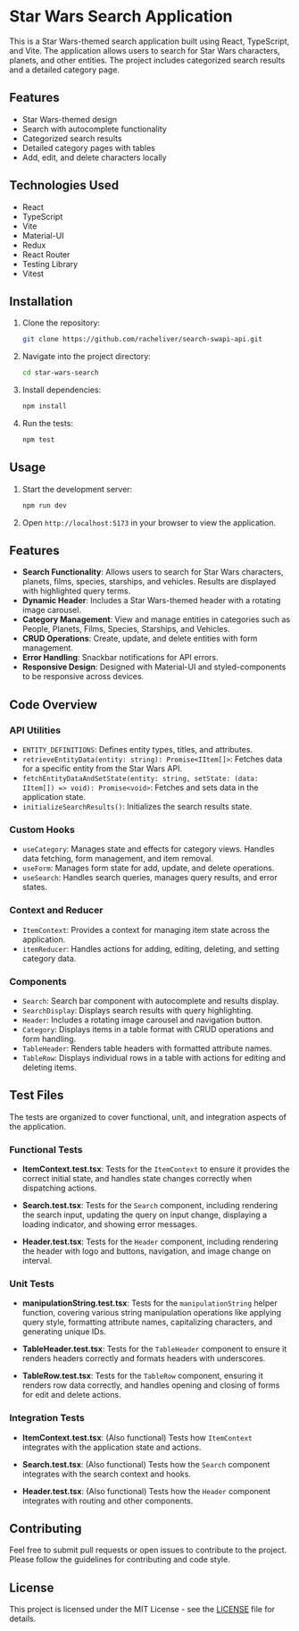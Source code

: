 # Star Wars Search Application

This is a Star Wars-themed search application built using React, TypeScript, and Vite. The application allows users to search for Star Wars characters, planets, and other entities. The project includes categorized search results and a detailed category page.

## Features

- Star Wars-themed design
- Search with autocomplete functionality
- Categorized search results
- Detailed category pages with tables
- Add, edit, and delete characters locally

## Technologies Used

- React
- TypeScript
- Vite
- Material-UI
- Redux
- React Router
- Testing Library
- Vitest

## Installation
1. Clone the repository:
    ```bash
    git clone https://github.com/racheliver/search-swapi-api.git
    ```
2. Navigate into the project directory:
    ```bash
    cd star-wars-search
    ```
3. Install dependencies:
    ```bash
    npm install
    ```
4. Run the tests:
    ```bash
    npm test
    ```

## Usage
1. Start the development server:
    ```bash
    npm run dev
    ```
2. Open `http://localhost:5173` in your browser to view the application.

## Features
- **Search Functionality**: Allows users to search for Star Wars characters, planets, films, species, starships, and vehicles. Results are displayed with highlighted query terms.
- **Dynamic Header**: Includes a Star Wars-themed header with a rotating image carousel.
- **Category Management**: View and manage entities in categories such as People, Planets, Films, Species, Starships, and Vehicles.
- **CRUD Operations**: Create, update, and delete entities with form management.
- **Error Handling**: Snackbar notifications for API errors.
- **Responsive Design**: Designed with Material-UI and styled-components to be responsive across devices.

## Code Overview

### API Utilities
- `ENTITY_DEFINITIONS`: Defines entity types, titles, and attributes.
- `retrieveEntityData(entity: string): Promise<IItem[]>`: Fetches data for a specific entity from the Star Wars API.
- `fetchEntityDataAndSetState(entity: string, setState: (data: IItem[]) => void): Promise<void>`: Fetches and sets data in the application state.
- `initializeSearchResults()`: Initializes the search results state.

### Custom Hooks
- `useCategory`: Manages state and effects for category views. Handles data fetching, form management, and item removal.
- `useForm`: Manages form state for add, update, and delete operations.
- `useSearch`: Handles search queries, manages query results, and error states.

### Context and Reducer
- `ItemContext`: Provides a context for managing item state across the application.
- `itemReducer`: Handles actions for adding, editing, deleting, and setting category data.

### Components
- `Search`: Search bar component with autocomplete and results display.
- `SearchDisplay`: Displays search results with query highlighting.
- `Header`: Includes a rotating image carousel and navigation button.
- `Category`: Displays items in a table format with CRUD operations and form handling.
- `TableHeader`: Renders table headers with formatted attribute names.
- `TableRow`: Displays individual rows in a table with actions for editing and deleting items.

## Test Files

The tests are organized to cover functional, unit, and integration aspects of the application.

### Functional Tests

- **ItemContext.test.tsx**: Tests for the `ItemContext` to ensure it provides the correct initial state, and handles state changes correctly when dispatching actions.

- **Search.test.tsx**: Tests for the `Search` component, including rendering the search input, updating the query on input change, displaying a loading indicator, and showing error messages.

- **Header.test.tsx**: Tests for the `Header` component, including rendering the header with logo and buttons, navigation, and image change on interval.

### Unit Tests

- **manipulationString.test.tsx**: Tests for the `manipulationString` helper function, covering various string manipulation operations like applying query style, formatting attribute names, capitalizing characters, and generating unique IDs.

- **TableHeader.test.tsx**: Tests for the `TableHeader` component to ensure it renders headers correctly and formats headers with underscores.

- **TableRow.test.tsx**: Tests for the `TableRow` component, ensuring it renders row data correctly, and handles opening and closing of forms for edit and delete actions.

### Integration Tests

- **ItemContext.test.tsx**: (Also functional) Tests how `ItemContext` integrates with the application state and actions.

- **Search.test.tsx**: (Also functional) Tests how the `Search` component integrates with the search context and hooks.

- **Header.test.tsx**: (Also functional) Tests how the `Header` component integrates with routing and other components.


## Contributing
Feel free to submit pull requests or open issues to contribute to the project. Please follow the guidelines for contributing and code style.

## License
This project is licensed under the MIT License - see the [LICENSE](LICENSE) file for details.



